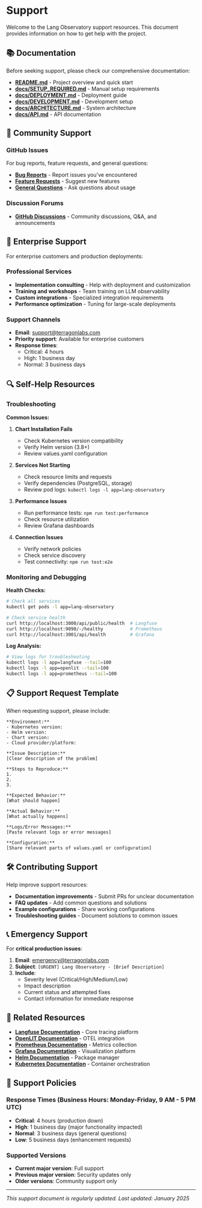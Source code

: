 # Support

Welcome to the Lang Observatory support resources. This document provides
information on how to get help with the project.

## 📚 Documentation

Before seeking support, please check our comprehensive documentation:

- **[README.md](README.md)** - Project overview and quick start
- **[docs/SETUP_REQUIRED.md](docs/SETUP_REQUIRED.md)** - Manual setup
  requirements
- **[docs/DEPLOYMENT.md](docs/DEPLOYMENT.md)** - Deployment guide
- **[docs/DEVELOPMENT.md](docs/DEVELOPMENT.md)** - Development setup
- **[docs/ARCHITECTURE.md](docs/ARCHITECTURE.md)** - System architecture
- **[docs/API.md](docs/API.md)** - API documentation

## 🤝 Community Support

### GitHub Issues

For bug reports, feature requests, and general questions:

- **[Bug Reports](https://github.com/terragon-labs/lang-observatory/issues/new?template=bug_report.md)** -
  Report issues you've encountered
- **[Feature Requests](https://github.com/terragon-labs/lang-observatory/issues/new?template=feature_request.md)** -
  Suggest new features
- **[General Questions](https://github.com/terragon-labs/lang-observatory/issues/new)** -
  Ask questions about usage

### Discussion Forums

- **[GitHub Discussions](https://github.com/terragon-labs/lang-observatory/discussions)** -
  Community discussions, Q&A, and announcements

## 🏢 Enterprise Support

For enterprise customers and production deployments:

### Professional Services

- **Implementation consulting** - Help with deployment and customization
- **Training and workshops** - Team training on LLM observability
- **Custom integrations** - Specialized integration requirements
- **Performance optimization** - Tuning for large-scale deployments

### Support Channels

- **Email**: [support@terragonlabs.com](mailto:support@terragonlabs.com)
- **Priority support**: Available for enterprise customers
- **Response times**:
  - Critical: 4 hours
  - High: 1 business day
  - Normal: 3 business days

## 🔍 Self-Help Resources

### Troubleshooting

**Common Issues:**

1. **Chart Installation Fails**
   - Check Kubernetes version compatibility
   - Verify Helm version (3.8+)
   - Review values.yaml configuration

2. **Services Not Starting**
   - Check resource limits and requests
   - Verify dependencies (PostgreSQL, storage)
   - Review pod logs: `kubectl logs -l app=lang-observatory`

3. **Performance Issues**
   - Run performance tests: `npm run test:performance`
   - Check resource utilization
   - Review Grafana dashboards

4. **Connection Issues**
   - Verify network policies
   - Check service discovery
   - Test connectivity: `npm run test:e2e`

### Monitoring and Debugging

**Health Checks:**

```bash
# Check all services
kubectl get pods -l app=lang-observatory

# Check service health
curl http://localhost:3000/api/public/health  # Langfuse
curl http://localhost:9090/-/healthy          # Prometheus
curl http://localhost:3001/api/health         # Grafana
```

**Log Analysis:**

```bash
# View logs for troubleshooting
kubectl logs -l app=langfuse --tail=100
kubectl logs -l app=openlit --tail=100
kubectl logs -l app=prometheus --tail=100
```

## 📋 Support Request Template

When requesting support, please include:

```
**Environment:**
- Kubernetes version:
- Helm version:
- Chart version:
- Cloud provider/platform:

**Issue Description:**
[Clear description of the problem]

**Steps to Reproduce:**
1.
2.
3.

**Expected Behavior:**
[What should happen]

**Actual Behavior:**
[What actually happens]

**Logs/Error Messages:**
[Paste relevant logs or error messages]

**Configuration:**
[Share relevant parts of values.yaml or configuration]
```

## 🛠️ Contributing Support

Help improve support resources:

- **Documentation improvements** - Submit PRs for unclear documentation
- **FAQ updates** - Add common questions and solutions
- **Example configurations** - Share working configurations
- **Troubleshooting guides** - Document solutions to common issues

## 📞 Emergency Support

For **critical production issues**:

1. **Email**: [emergency@terragonlabs.com](mailto:emergency@terragonlabs.com)
2. **Subject**: `[URGENT] Lang Observatory - [Brief Description]`
3. **Include**:
   - Severity level (Critical/High/Medium/Low)
   - Impact description
   - Current status and attempted fixes
   - Contact information for immediate response

## 🔗 Related Resources

- **[Langfuse Documentation](https://langfuse.com/docs)** - Core tracing
  platform
- **[OpenLIT Documentation](https://docs.openlit.io/)** - OTEL integration
- **[Prometheus Documentation](https://prometheus.io/docs/)** - Metrics
  collection
- **[Grafana Documentation](https://grafana.com/docs/)** - Visualization
  platform
- **[Helm Documentation](https://helm.sh/docs/)** - Package manager
- **[Kubernetes Documentation](https://kubernetes.io/docs/)** - Container
  orchestration

## 📝 Support Policies

### Response Times (Business Hours: Monday-Friday, 9 AM - 5 PM UTC)

- **Critical**: 4 hours (production down)
- **High**: 1 business day (major functionality impacted)
- **Normal**: 3 business days (general questions)
- **Low**: 5 business days (enhancement requests)

### Supported Versions

- **Current major version**: Full support
- **Previous major version**: Security updates only
- **Older versions**: Community support only

---

_This support document is regularly updated. Last updated: January 2025_
